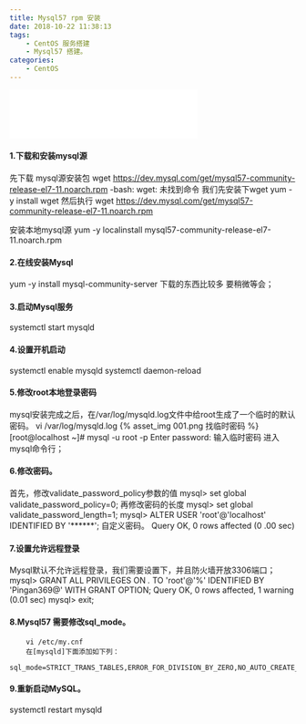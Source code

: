 ```yaml
---
title: Mysql57 rpm 安装
date: 2018-10-22 11:38:13
tags:
    - CentOS 服务搭建
    - Mysql57 搭建。
categories:
    - CentOS
---
```

<iframe frameborder="no" border="0" marginwidth="0" marginheight="0" width=330 height=86
src="//music.163.com/outchain/player?type=2&id=546279760&auto=1&height=66"></iframe>

#### 1.下载和安装mysql源
先下载 mysql源安装包
wget https://dev.mysql.com/get/mysql57-community-release-el7-11.noarch.rpm
-bash: wget: 未找到命令
我们先安装下wget
yum -y install wget
然后执行 wget https://dev.mysql.com/get/mysql57-community-release-el7-11.noarch.rpm

安装本地mysql源
yum -y localinstall mysql57-community-release-el7-11.noarch.rpm

#### 2.在线安装Mysql
yum -y install mysql-community-server
下载的东西比较多 要稍微等会；

#### 3.启动Mysql服务
systemctl start mysqld

#### 4.设置开机启动
systemctl enable mysqld
systemctl daemon-reload

#### 5.修改root本地登录密码
mysql安装完成之后，在/var/log/mysqld.log文件中给root生成了一个临时的默认密码。
vi /var/log/mysqld.log
{% asset_img 001.png 找临时密码 %}
[root@localhost ~]#  mysql -u root -p
Enter password:
输入临时密码 进入mysql命令行；
#### 6.修改密码。
首先，修改validate_password_policy参数的值
mysql> set global validate_password_policy=0;
再修改密码的长度
mysql> set global validate_password_length=1;
mysql> ALTER USER 'root'@'localhost' IDENTIFIED BY '******';  自定义密码。
Query OK, 0 rows affected (0	.00 sec)
#### 7.设置允许远程登录
Mysql默认不允许远程登录，我们需要设置下，并且防火墙开放3306端口；
mysql> GRANT ALL PRIVILEGES ON *.* TO 'root'@'%' IDENTIFIED BY 'Pingan369@' WITH GRANT OPTION;
Query OK, 0 rows affected, 1 warning (0.01 sec)
mysql> exit;

#### 8.Mysql57 需要修改sql_mode。
        vi /etc/my.cnf
        在[mysqld]下面添加如下列：
        sql_mode=STRICT_TRANS_TABLES,ERROR_FOR_DIVISION_BY_ZERO,NO_AUTO_CREATE_USER,NO_ENGINE_SUBSTITUTION

#### 9.重新启动MySQL。
systemctl restart mysqld
